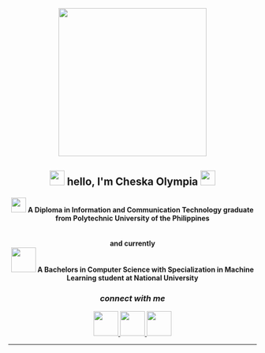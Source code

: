 <div id = "header" align = "center">
  <img src = "https://i.giphy.com/media/v1.Y2lkPTc5MGI3NjExcncybTFzNHgweWRvaGo3azdzOXNibmRzYWpkdzg3c213NDdoZG8yNCZlcD12MV9pbnRlcm5hbF9naWZfYnlfaWQmY3Q9Zw/zwDNti5vWFujS/giphy.gif" width="300">
    <h2>
      <img src = "https://i.giphy.com/media/v1.Y2lkPTc5MGI3NjExdnM3bTFkYTlzbHN2bmJ3cXdvdWh6bHV6anE1cmdwbHV4Y3d0ZzdwayZlcD12MV9pbnRlcm5hbF9naWZfYnlfaWQmY3Q9cw/LhTDHdt8yzoA1chbqr/giphy.gif"
        width ="30" height = "30">
      hello, I'm Cheska Olympia
      <img src = "https://i.giphy.com/media/v1.Y2lkPTc5MGI3NjExdnM3bTFkYTlzbHN2bmJ3cXdvdWh6bHV6anE1cmdwbHV4Y3d0ZzdwayZlcD12MV9pbnRlcm5hbF9naWZfYnlfaWQmY3Q9cw/LhTDHdt8yzoA1chbqr/giphy.gif"
        width ="30" height = "30">
    </h2>
    <h4>
      <img src = "https://cdn.freelogovectors.net/wp-content/uploads/2017/05/pup-logo-Polytechnic_University_of_the_Philippines.png" width = "30" height = "30">
      A Diploma in Information and Communication Technology graduate from Polytechnic University of the Philippines
    <br><br><br>
     and currently
      <br>
      <img src = "https://national-u.edu.ph/wp-content/uploads/2018/12/NU-Shield_FC_RGB_POS_AW-910x1024.png" width = "50" height = "50">
      A Bachelors in Computer Science with Specialization in Machine Learning student at National University
    </h4>
  <h3>
    <i>connect with me</i>
  </h3>
  <a href = "https://www.instagram.com/chskolymps/">
    <img src = "https://th.bing.com/th/id/R.03f40b67b63d9c1c1a5a792109bbc699?rik=8HhXk%2b5PP7XurQ&riu=http%3a%2f%2fpngimg.com%2fuploads%2finstagram%2finstagram_PNG10.png&ehk=%2f7%2ftghrL31GFpelB7DZvprao8IZHRvmhi0BpDsEAZgI%3d&risl=&pid=ImgRaw&r=0"
    width = "50" height = "50">
  </a>
  <a href = "https://www.linkedin.com/in/francheska-olympia/">
    <img src = "https://itcnet.gr/wp-content/uploads/2020/09/Linkedin-logo-on-transparent-Background-PNG-.png" width = "50" height = "50">
  </a>
  <a href = "https://x.com/chskolymps">
    <img src = "https://static.vecteezy.com/system/resources/previews/027/395/710/non_2x/twitter-brand-new-logo-3-d-with-new-x-shaped-graphic-of-the-world-s-most-popular-social-media-free-png.png" width = "50" height = "50">
  </a>
  <hr>

<!--
**frnchskolymps/frnchskolymps** is a ✨ _special_ ✨ repository because its `README.md` (this file) appears on your GitHub profile.

Here are some ideas to get you started:

- 🔭 I’m currently working on ...
- 🌱 I’m currently learning ...
- 👯 I’m looking to collaborate on ...
- 🤔 I’m looking for help with ...
- 💬 Ask me about ...
- 📫 How to reach me: ...
- 😄 Pronouns: ...
- ⚡ Fun fact: ...
-->
